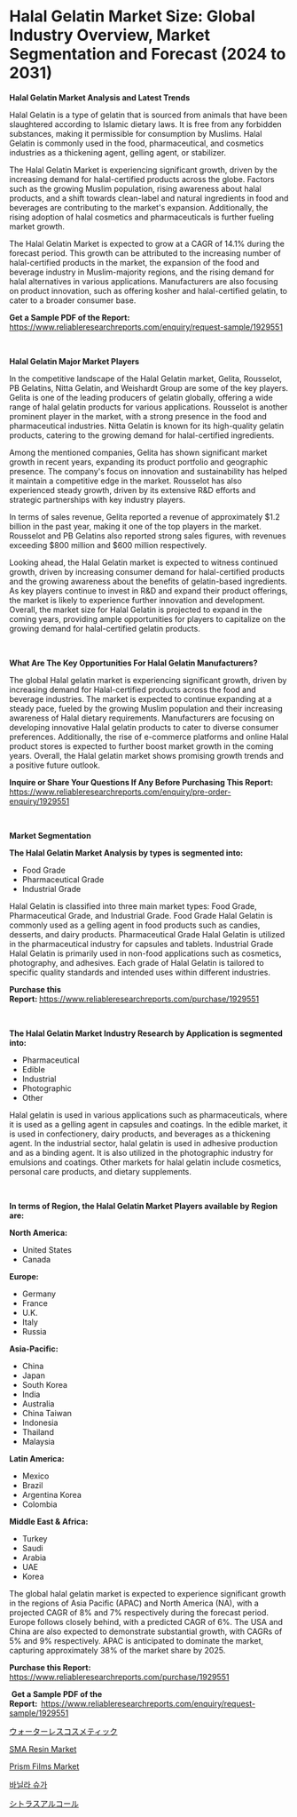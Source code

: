 <p><h1>Halal Gelatin Market Size: Global Industry Overview, Market Segmentation and Forecast (2024 to 2031)</h1></p><p><strong>Halal Gelatin Market Analysis and Latest Trends</strong></p>
<p><p>Halal Gelatin is a type of gelatin that is sourced from animals that have been slaughtered according to Islamic dietary laws. It is free from any forbidden substances, making it permissible for consumption by Muslims. Halal Gelatin is commonly used in the food, pharmaceutical, and cosmetics industries as a thickening agent, gelling agent, or stabilizer.</p><p>The Halal Gelatin Market is experiencing significant growth, driven by the increasing demand for halal-certified products across the globe. Factors such as the growing Muslim population, rising awareness about halal products, and a shift towards clean-label and natural ingredients in food and beverages are contributing to the market's expansion. Additionally, the rising adoption of halal cosmetics and pharmaceuticals is further fueling market growth.</p><p>The Halal Gelatin Market is expected to grow at a CAGR of 14.1% during the forecast period. This growth can be attributed to the increasing number of halal-certified products in the market, the expansion of the food and beverage industry in Muslim-majority regions, and the rising demand for halal alternatives in various applications. Manufacturers are also focusing on product innovation, such as offering kosher and halal-certified gelatin, to cater to a broader consumer base.</p></p>
<p><strong>Get a Sample PDF of the Report:&nbsp;</strong> <a href="https://www.reliableresearchreports.com/enquiry/request-sample/1929551">https://www.reliableresearchreports.com/enquiry/request-sample/1929551</a></p>
<p>&nbsp;</p>
<p><strong>Halal Gelatin Major Market Players</strong></p>
<p><p>In the competitive landscape of the Halal Gelatin market, Gelita, Rousselot, PB Gelatins, Nitta Gelatin, and Weishardt Group are some of the key players. Gelita is one of the leading producers of gelatin globally, offering a wide range of halal gelatin products for various applications. Rousselot is another prominent player in the market, with a strong presence in the food and pharmaceutical industries. Nitta Gelatin is known for its high-quality gelatin products, catering to the growing demand for halal-certified ingredients.</p><p>Among the mentioned companies, Gelita has shown significant market growth in recent years, expanding its product portfolio and geographic presence. The company's focus on innovation and sustainability has helped it maintain a competitive edge in the market. Rousselot has also experienced steady growth, driven by its extensive R&D efforts and strategic partnerships with key industry players.</p><p>In terms of sales revenue, Gelita reported a revenue of approximately $1.2 billion in the past year, making it one of the top players in the market. Rousselot and PB Gelatins also reported strong sales figures, with revenues exceeding $800 million and $600 million respectively.</p><p>Looking ahead, the Halal Gelatin market is expected to witness continued growth, driven by increasing consumer demand for halal-certified products and the growing awareness about the benefits of gelatin-based ingredients. As key players continue to invest in R&D and expand their product offerings, the market is likely to experience further innovation and development. Overall, the market size for Halal Gelatin is projected to expand in the coming years, providing ample opportunities for players to capitalize on the growing demand for halal-certified gelatin products.</p></p>
<p>&nbsp;</p>
<p><strong>What Are The Key Opportunities For Halal Gelatin Manufacturers?</strong></p>
<p><p>The global Halal gelatin market is experiencing significant growth, driven by increasing demand for Halal-certified products across the food and beverage industries. The market is expected to continue expanding at a steady pace, fueled by the growing Muslim population and their increasing awareness of Halal dietary requirements. Manufacturers are focusing on developing innovative Halal gelatin products to cater to diverse consumer preferences. Additionally, the rise of e-commerce platforms and online Halal product stores is expected to further boost market growth in the coming years. Overall, the Halal gelatin market shows promising growth trends and a positive future outlook.</p></p>
<p><strong>Inquire or Share Your Questions If Any Before Purchasing This Report:</strong> <a href="https://www.reliableresearchreports.com/enquiry/pre-order-enquiry/1929551">https://www.reliableresearchreports.com/enquiry/pre-order-enquiry/1929551</a></p>
<p>&nbsp;</p>
<p><strong>Market Segmentation</strong></p>
<p><strong>The Halal Gelatin Market Analysis by types is segmented into:</strong></p>
<p><ul><li>Food Grade</li><li>Pharmaceutical Grade</li><li>Industrial Grade</li></ul></p>
<p><p>Halal Gelatin is classified into three main market types: Food Grade, Pharmaceutical Grade, and Industrial Grade. Food Grade Halal Gelatin is commonly used as a gelling agent in food products such as candies, desserts, and dairy products. Pharmaceutical Grade Halal Gelatin is utilized in the pharmaceutical industry for capsules and tablets. Industrial Grade Halal Gelatin is primarily used in non-food applications such as cosmetics, photography, and adhesives. Each grade of Halal Gelatin is tailored to specific quality standards and intended uses within different industries.</p></p>
<p><strong>Purchase this Report:&nbsp;</strong><a href="https://www.reliableresearchreports.com/purchase/1929551">https://www.reliableresearchreports.com/purchase/1929551</a></p>
<p>&nbsp;</p>
<p><strong>The Halal Gelatin Market Industry Research by Application is segmented into:</strong></p>
<p><ul><li>Pharmaceutical</li><li>Edible</li><li>Industrial</li><li>Photographic</li><li>Other</li></ul></p>
<p><p>Halal gelatin is used in various applications such as pharmaceuticals, where it is used as a gelling agent in capsules and coatings. In the edible market, it is used in confectionery, dairy products, and beverages as a thickening agent. In the industrial sector, halal gelatin is used in adhesive production and as a binding agent. It is also utilized in the photographic industry for emulsions and coatings. Other markets for halal gelatin include cosmetics, personal care products, and dietary supplements.</p></p>
<p>&nbsp;</p>
<p><strong>In terms of Region, the Halal Gelatin Market Players available by Region are:</strong></p>
<p>
    <p> <strong> North America: </strong>
        <ul>
            <li>United States</li>
            <li>Canada</li>
        </ul>
        </p> 
    <p> <strong> Europe: </strong>
        <ul>
            <li>Germany</li>
            <li>France</li>
            <li>U.K.</li>
            <li>Italy</li>
            <li>Russia</li>
        </ul>
        </p> 
    <p> <strong> Asia-Pacific: </strong>
        <ul>
            <li>China</li>
            <li>Japan</li>
            <li>South Korea</li>
            <li>India</li>
            <li>Australia</li>
            <li>China Taiwan</li>
            <li>Indonesia</li>
            <li>Thailand</li>
            <li>Malaysia</li>
        </ul>
        </p> 
    <p> <strong> Latin America: </strong>
        <ul>
            <li>Mexico</li>
            <li>Brazil</li>
            <li>Argentina Korea</li>
            <li>Colombia</li>
        </ul>
        </p> 
    <p> <strong> Middle East & Africa: </strong>
        <ul>
            <li>Turkey</li>
            <li>Saudi</li>
            <li>Arabia</li>
            <li>UAE</li>
            <li>Korea</li>
        </ul>
    </p>
    </p>
<p><p>The global halal gelatin market is expected to experience significant growth in the regions of Asia Pacific (APAC) and North America (NA), with a projected CAGR of 8% and 7% respectively during the forecast period. Europe follows closely behind, with a predicted CAGR of 6%. The USA and China are also expected to demonstrate substantial growth, with CAGRs of 5% and 9% respectively. APAC is anticipated to dominate the market, capturing approximately 38% of the market share by 2025.</p></p>
<p><strong>Purchase this Report: </strong><a href="https://www.reliableresearchreports.com/purchase/1929551">https://www.reliableresearchreports.com/purchase/1929551</a></p>
<p>&nbsp;<strong>Get a Sample PDF of the Report:&nbsp;&nbsp;</strong><a href="https://www.reliableresearchreports.com/enquiry/request-sample/1929551">https://www.reliableresearchreports.com/enquiry/request-sample/1929551</a></p>
<p><strong></strong></p>
<p><p><a href="https://medium.com/@nettierutherford2023/%E6%B0%B4%E3%81%AA%E3%81%97%E5%8C%96%E7%B2%A7%E5%93%81%E5%B8%82%E5%A0%B4%E3%81%AE%E8%A6%8F%E6%A8%A1%E3%81%A8%E5%B8%82%E5%A0%B4%E5%8B%95%E5%90%91-%E5%AE%8C%E5%85%A8%E3%81%AA%E7%94%A3%E6%A5%AD%E6%A6%82%E8%A6%81-2024%E5%B9%B4%E3%81%8B%E3%82%892031%E5%B9%B4%E3%81%BE%E3%81%A7-23e647a8473d">ウォーターレスコスメティック</a></p><p><a href="https://view.publitas.com/reportprime-1/sma-resin-market-size-market-trends-and-growth-outlook-forecasted-for-period-from-2024-to-2031/">SMA Resin Market</a></p><p><a href="https://view.publitas.com/reportprime-1/prism-films-market-research-report-forecasted-for-period-from-2024-2031-by-market-type-market-application-and-region/">Prism Films Market</a></p><p><a href="https://medium.com/@sdc11954/%EB%B0%94%EB%8B%90%EB%9D%BC-%EC%84%A4%ED%83%95-%EC%8B%9C%EC%9E%A5-%EC%A0%84%EB%A7%9D-%EC%82%B0%EC%97%85-%EA%B0%9C%EC%9A%94-%EB%B0%8F-%EC%98%88%EC%B8%A1-2024%EB%85%84%EB%B6%80%ED%84%B0-2031%EB%85%84%EA%B9%8C%EC%A7%80-89ee21a0b2c8">바닐라 슈가</a></p><p><a href="https://medium.com/@nettierutherford2023/%E3%82%B7%E3%83%88%E3%83%A9%E3%82%B9%E3%82%A2%E3%83%AB%E3%82%B3%E3%83%BC%E3%83%AB%E5%B8%82%E5%A0%B4%E3%81%AF-%E5%B8%82%E5%A0%B4%E3%82%B7%E3%82%A7%E3%82%A2-%E5%B8%82%E5%A0%B4%E5%8B%95%E5%90%91-%E5%B8%82%E5%A0%B4%E6%88%90%E9%95%B7%E3%81%AB%E9%96%A2%E3%81%99%E3%82%8B%E6%83%85%E5%A0%B1%E3%82%92%E6%8F%90%E4%BE%9B%E3%81%97%E3%81%A6%E3%81%84%E3%81%BE%E3%81%99-7b4a67da6487">シトラスアルコール</a></p></p>
